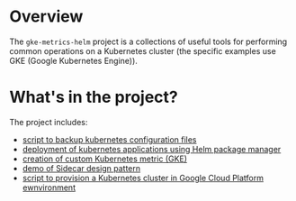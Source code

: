 # Overview

The `gke-metrics-helm` project is a collections of useful tools for performing common operations on a Kubernetes cluster (the specific examples use GKE (Google Kubernetes Engine)).

# What's in the project?

The project includes:

* [script to backup kubernetes configuration files](backup/k8s-config-dump-to-yaml.sh)
* [deployment of kubernetes applications using Helm package manager](deploy)
* [creation of custom Kubernetes metric (GKE)](metrics)
* [demo of Sidecar design pattern](metrics)
* [script to provision a Kubernetes cluster in Google Cloud Platform ewnvironment](provision/gke-cluster-create.sh)